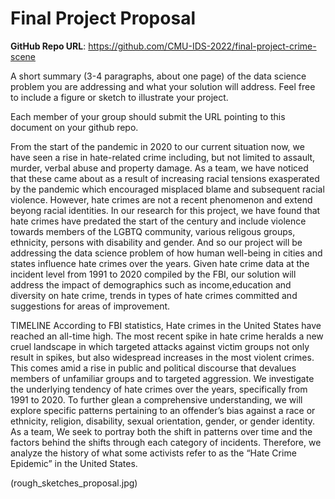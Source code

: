 # Final Project Proposal

**GitHub Repo URL**: https://github.com/CMU-IDS-2022/final-project-crime-scene

A short summary (3-4 paragraphs, about one page) of the data science problem you are addressing and what your solution will address. Feel free to include a figure or sketch to illustrate your project.

Each member of your group should submit the URL pointing to this document on your github repo.


From the start of the pandemic in 2020 to our current situation now, we have seen a rise in hate-related crime
including, but not limited to assault, murder, verbal abuse and property damage. As a team, we have noticed that these came about as a result of increasing racial tensions exasperated by the pandemic which encouraged misplaced blame and subsequent racial violence. However, hate crimes are not a recent phenomenon and extend beyong racial identities. In our research for this project, we have found that hate crimes have predated the start of the century and include violence towards members of the LGBTQ community, various religous groups, ethnicity, persons with disability and gender. And so our project will be addressing the data science problem of how human well-being in cities and states influence hate crimes over the years. Given hate crime data at the incident level from 1991 to 2020 compiled by the FBI, our solution will address the impact of demographics such as income,education and diversity on hate crime, trends in types of hate crimes committed and suggestions for areas of improvement. 

TIMELINE
According to FBI statistics, Hate crimes in the United States have reached an all-time high. The most recent spike in hate crime heralds a new cruel landscape in which targeted attacks against victim groups not only result in spikes, but also widespread increases in the most violent crimes. This comes amid a rise in public and political discourse that devalues members of unfamiliar groups and to targeted aggression. We investigate the underlying tendency of hate crimes over the years, specifically from 1991 to 2020. To further glean a comprehensive understanding, we will explore specific patterns pertaining to an offender’s bias against a race or ethnicity, religion, disability, sexual orientation, gender, or gender identity. As a team, We seek to portray both the shift in patterns over time and the factors behind the shifts through each category of incidents. Therefore, we analyze the history of what some activists refer to as the “Hate Crime Epidemic” in the United States.

(rough_sketches_proposal.jpg)

